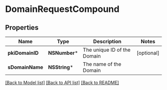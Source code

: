 # DomainRequestCompound

## Properties
Name | Type | Description | Notes
------------ | ------------- | ------------- | -------------
**pkiDomainID** | **NSNumber*** | The unique ID of the Domain | [optional] 
**sDomainName** | **NSString*** | The name of the Domain | 

[[Back to Model list]](../README.md#documentation-for-models) [[Back to API list]](../README.md#documentation-for-api-endpoints) [[Back to README]](../README.md)


